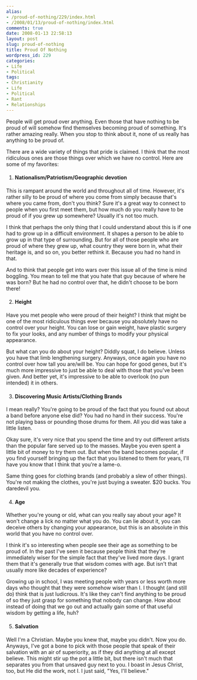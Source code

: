 ```yaml
---
alias:
- /proud-of-nothing/229/index.html
- /2008/01/13/proud-of-nothing/index.html
comments: true
date: 2008-01-13 22:58:13
layout: post
slug: proud-of-nothing
title: Proud Of Nothing
wordpress_id: 229
categories:
- Life
- Political
tags:
- Christianity
- Life
- Political
- Rant
- Relationships
---
```


People will get proud over anything.  Even those that have nothing to be proud of will somehow find themselves becoming proud of something.  It's rather amazing really.  When you stop to think about it, none of us really has anything to be proud of.

There are a wide variety of things that pride is claimed.  I think that the most ridiculous ones are those things over which we have no control.  Here are some of my favorites:





  1. #### Nationalism/Patriotism/Geographic devotion



This is rampant around the world and throughout all of time.  However, it's rather silly to be proud of where you come from simply because that's where you came from, don't you think?  Sure it's a great way to connect to people when you first meet them, but how much do you really have to be proud of if you grew up somewhere?  Usually it's not too much.

I think that perhaps the only thing that I could understand about this is if one had to grow up in a difficult environment.  It shapes a person to be able to grow up in that type of surrounding.  But for all of those people who are proud of where they grew up, what country they were born in, what their heritage is, and so on, you better rethink it.  Because you had no hand in that.

And to think that people get into wars over this issue all of the time is mind boggling.  You mean to tell me that you hate that guy because of where he was born?  But he had no control over that, he didn't choose to be born there!



  2. #### Height



Have you met people who were proud of their height?  I think that might be one of the most ridiculous things ever because you absolutely have no control over your height.  You can lose or gain weight, have plastic surgery to fix your looks, and any number of things to modify your physical appearance.  

But what can you do about your height?  Diddly squat, I do believe.  Unless you have that limb lengthening surgery.  Anyways, once again you have no control over how tall you are/will be.  You can hope for good genes, but it's much more impressive to just be able to deal with those that you've been given.  And better yet, it's impressive to be able to overlook (no pun intended) it in others.



  3. #### Discovering Music Artists/Clothing Brands


I mean really?  You're going to be proud of the fact that you found out about a band before anyone else did?  You had no hand in their success.  You're not playing bass or pounding those drums for them.  All you did was take a little listen.  

Okay sure, it's very nice that you spend the time and try out different artists than the popular fare served up to the masses.  Maybe you even spent a little bit of money to try them out.  But when the band becomes popular, if you find yourself bringing up the fact that you listened to them for years, I'll have you know that I think that you're a lame-o.

Same thing goes for clothing brands (and probably a slew of other things).  You're not making the clothes, you're just buying a sweater.  $20 bucks.  You daredevil you.



  4. #### Age



Whether you're young or old, what can you really say about your age?  It won't change a lick no matter what you do.  You can lie about it, you can deceive others by changing your appearance, but this is an absolute in this world that you have no control over.  

I think it's so interesting when people see their age as something to be proud of.  In the past I've seen it because people think that they're immediately wiser for the simple fact that they've lived more days.  I grant them that it's generally true that wisdom comes with age.  But isn't that usually more like decades of experience?  

Growing up in school, I was meeting people with years or less worth more days who thought that they were somehow wiser than I.  I thought (and still do) think that is just ludicrous.  It's like they can't find anything to be proud of so they just grasp for something that nobody can change.  How about instead of doing that we go out and actually gain some of that useful wisdom by getting a life, huh?



  5. #### Salvation


Well I'm a Christian.  Maybe you knew that, maybe you didn't.  Now you do.  Anyways, I've got a bone to pick with those people that speak of their salvation with an air of superiority, as if they did anything at all except believe.  This might stir up the pot a little bit, but there isn't much that separates you from that unsaved guy next to you.  I boast in Jesus Christ, too, but He did the work, not I.  I just said, "Yes, I'll believe."



